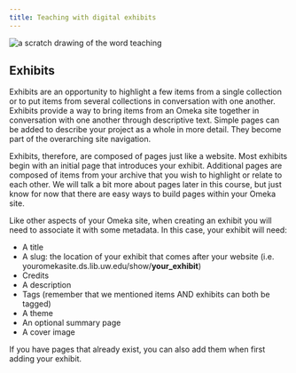 ```yaml
---
title: Teaching with digital exhibits
---
```


<img src="/course-in-a-box/img/teaching.png" alt="a scratch drawing of the word teaching" class="img-fluid">

## Exhibits

Exhibits are an opportunity to highlight a few items from a single collection or to put items from several collections in conversation with one another. Exhibits provide a way to bring items from an Omeka site together in conversation with one another through descriptive text. Simple pages can be added to describe your project as a whole in more detail. They become part of the overarching site navigation.

Exhibits, therefore, are composed of pages just like a website. Most exhibits begin with an initial page that introduces your exhibit. Additional pages are composed of items from your archive that you wish to highlight or relate to each other. We will talk a bit more about pages later in this course, but just know for now that there are easy ways to build pages within your Omeka site.

Like other aspects of your Omeka site, when creating an exhibit you will need to associate it with some metadata. In this case, your exhibit will need:
- A title
- A slug: the location of your exhibit that comes after your website (i.e. youromekasite.ds.lib.uw.edu/show/**your_exhibit**)
- Credits
- A description
- Tags (remember that we mentioned items AND exhibits can both be tagged)
- A theme
- An optional summary page
- A cover image

If you have pages that already exist, you can also add them when first adding your exhibit.
